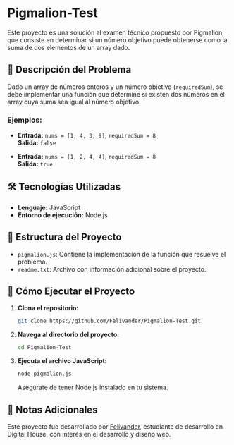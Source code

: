 # Pigmalion-Test

Este proyecto es una solución al examen técnico propuesto por Pigmalion, que consiste en determinar si un número objetivo puede obtenerse como la suma de dos elementos de un array dado.

## 🧠 Descripción del Problema

Dado un array de números enteros y un número objetivo (`requiredSum`), se debe implementar una función que determine si existen dos números en el array cuya suma sea igual al número objetivo.

### Ejemplos:

- **Entrada:** `nums = [1, 4, 3, 9]`, `requiredSum = 8`  
  **Salida:** `false`

- **Entrada:** `nums = [1, 2, 4, 4]`, `requiredSum = 8`  
  **Salida:** `true`

## 🛠️ Tecnologías Utilizadas

- **Lenguaje:** JavaScript
- **Entorno de ejecución:** Node.js

## 📁 Estructura del Proyecto

- `pigmalion.js`: Contiene la implementación de la función que resuelve el problema.
- `readme.txt`: Archivo con información adicional sobre el proyecto.

## 🚀 Cómo Ejecutar el Proyecto

1. **Clona el repositorio:**

   ```bash
   git clone https://github.com/Felivander/Pigmalion-Test.git
   ```

2. **Navega al directorio del proyecto:**

   ```bash
   cd Pigmalion-Test
   ```

3. **Ejecuta el archivo JavaScript:**

   ```bash
   node pigmalion.js
   ```

   Asegúrate de tener Node.js instalado en tu sistema.

## 📌 Notas Adicionales

Este proyecto fue desarrollado por [Felivander](https://github.com/Felivander), estudiante de desarrollo en Digital House, con interés en el desarrollo y diseño web.
